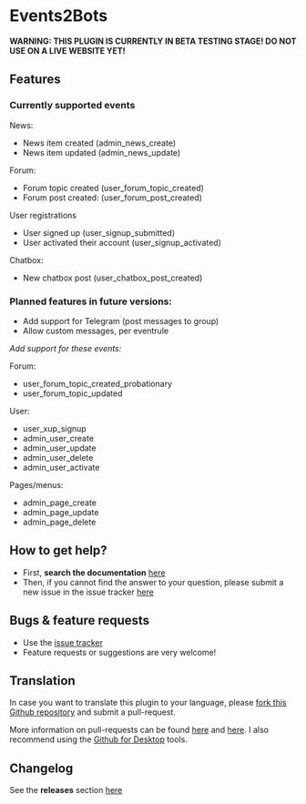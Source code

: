 # Events2Bots #

**WARNING: THIS PLUGIN IS CURRENTLY IN BETA TESTING STAGE! DO NOT USE ON A LIVE WEBSITE YET!**

## Features

### Currently supported events
News:
- News item created (admin_news_create)
- News item updated (admin_news_update)

Forum:
- Forum topic created (user_forum_topic_created)
- Forum post created: (user_forum_post_created)

User registrations
- User signed up (user_signup_submitted)
- User activated their account (user_signup_activated)

Chatbox:
- New chatbox post (user_chatbox_post_created)

### Planned features in future versions:
- Add support for Telegram (post messages to group)
- Allow custom messages, per eventrule 

*Add support for these events:*

Forum:
- user_forum_topic_created_probationary
- user_forum_topic_updated

User:
- user_xup_signup
- admin_user_create 
- admin_user_update
- admin_user_delete
- admin_user_activate

Pages/menus:
- admin_page_create 
- admin_page_update
- admin_page_delete


## How to get help? ##

* First, **search the documentation** [here](https://tijnk.gitbook.io/events2bots/)
* Then, if you cannot find the answer to your question, please submit a new issue in the issue tracker [here](https://github.com/Moc/events2bots/issues)

## Bugs &  feature requests ##
* Use the [issue tracker](https://github.com/Moc/events2bots/issues)
* Feature requests or suggestions are very welcome!

## Translation ##
In case you want to translate this plugin to your language, please [fork this Github repository](https://help.github.com/articles/fork-a-repo) and submit a pull-request.

More information on pull-requests can be found [here](https://help.github.com/articles/using-pull-requests) and [here](http://guides.github.com/overviews/flow/).
I also recommend using the [Github for Desktop](https://desktop.github.com/) tools.

## Changelog ##
See the **releases** section [here](https://github.com/Moc/events2bots/releases)